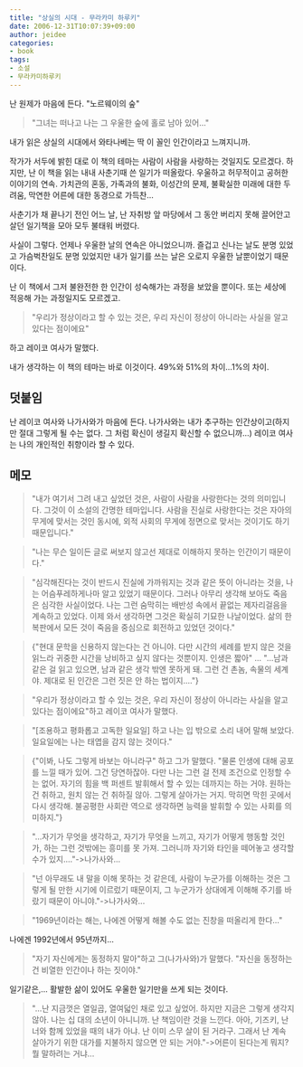 ```yaml
---
title: "상실의 시대 - 무라카미 하루키"
date: 2006-12-31T10:07:39+09:00
author: jeidee
categories:
- book
tags:
- 소설
- 무라카미하루키
---
```


 난 원제가 마음에 든다. "노르웨이의 숲"

>"그녀는 떠나고 나는 그 우울한 숲에 홀로 남아 있어..."


내가 읽은 상실의 시대에서 와타나베는 딱 이 꼴인 인간이라고 느껴지니까.


작가가 서두에 밝힌 대로 이 책의 테마는 사람이 사람을 사랑하는 것일지도 모르겠다. 하지만, 난 이 책을 읽는 내내 사춘기때 쓴 일기가 떠올랐다. 우울하고 허무적이고 공허한 이야기의 연속. 가치관의 혼동, 가족과의 불화, 이성간의 문제, 불확실한 미래에 대한 두려움, 막연한 어른에 대한 동경으로 가득찬...



사춘기가 채 끝나기 전인 어느 날, 난 자취방 앞 마당에서 그 동안 버리지 못해 끌어안고 살던 일기책을 모아 모두 불태워 버렸다.

사실이 그렇다. 언제나 우울한 날의 연속은 아니었으니까. 즐겁고 신나는 날도 분명 있었고 가슴벅찬일도 분명 있었지만 내가 일기를 쓰는 날은 오로지 우울한 날뿐이었기 때문이다.



난 이 책에서 그저 불완전한 한 인간이 성숙해가는 과정을 보았을 뿐이다. 또는 세상에 적응해 가는 과정일지도 모르겠고.



>"우리가 정상이라고 할 수 있는 것은, 우리 자신이 정상이 아니라는 사실을 알고 있다는 점이에요"

하고 레이코 여사가 말했다.



내가 생각하는 이 책의 테마는 바로 이것이다. 49%와 51%의 차이...1%의 차이.

## 덧붙임

난 레이코 여사와 나가사와가 마음에 든다. 나가사와는 내가 추구하는 인간상이고(하지만 절대 그렇게 될 수는 없다. 그 처럼 확신이 생길지 확신할 수 없으니까...) 레이코 여사는 나의 개인적인 취향이라 할 수 있다.
 
## 메모

>"내가 여기서 그려 내고 싶었던 것은, 사람이 사람을 사랑한다는 것의 의미입니다. 그것이 이 소설의 간명한 테마입니다. 사람을 진실로 사랑한다는 것은 자아의 무게에 맞서는 것인 동시에, 외적 사회의 무게에 정면으로 맞서는 것이기도 하기 때문입니다."



>"나는 무슨 일이든 글로 써보지 않고선 제대로 이해하지 못하는 인간이기 때문이다."



>"심각해진다는 것이 반드시 진실에 가까워지는 것과 같은 뜻이 아니라는 것을, 나는 어슴푸레하게나마 알고 있었기 때문이다.
그러나 아무리 생각해 보아도 죽음은 심각한 사실이었다. 나는 그런 숨막히는 배반성 속에서 끝없는 제자리걸음을 계속하고 있었다. 이제 와서 생각하면 그것은 확실히 기묘한 나날이었다. 삶의 한복판에서 모든 것이 죽음을 중심으로 회전하고 있었던 것이다."



>{"현대 문학을 신용하지 않는다는 건 아니야. 다만 시간의 세례를 받지 않은 것을 읽느라 귀중한 시간을 낭비하고 싶지 않다는 것뿐이지. 인생은 짧아"
...
"...남과 같은 걸 읽고 있으면, 남과 같은 생각 밖엔 못하게 돼. 그런 건 촌놈, 속물의 세계야. 제대로 된 인간은 그런 짓은 안 하는 법이지...."}



>"우리가 정상이라고 할 수 있는 것은, 우리 자신이 정상이 아니라는 사실을 알고 있다는 점이에요"하고 레이코 여사가 말했다.



>"[조용하고 평화롭고 고독한 일요일] 하고 나는 입 밖으로 소리 내어 말해 보았다. 일요일에는 나는 태엽을 감지 않는 것이다."



>{"이봐, 나도 그렇게 바보는 아니라구" 하고 그가 말했다. "물론 인생에 대해 공포를 느낄 때가 있어. 그건 당연하잖아. 다만 나는 그런 걸 전제 조건으로 인정할 수는 없어. 자기의 힘을 백 퍼센트 발휘해서 할 수 있는 데까지는 하는 거야. 원하는 건 취하고, 원치 않는 건 취하질 않아. 그렇게 살아가는 거지. 막히면 막힌 곳에서 다시 생각해. 불공평한 사회란 역으로 생각하면 능력을 발휘할 수 있는 사회를 의미하지."}



>"...자기가 무엇을 생각하고, 자기가 무엇을 느끼고, 자기가 어떻게 행동할 것인가, 하는 그런 것밖에는 흥미를 못 가져. 그러니까 자기와 타인을 떼어놓고 생각할 수가 있지...."->나가사와...



>"넌 아무래도 내 말을 이해 못하는 것 같은데, 사람이 누군가를 이해하는 것은 그렇게 될 만한 시기에 이르렀기 때문이지, 그 누군가가 상대에게 이해해 주기를 바랐기 때문이 아니야."->나가사와...



>"1969년이라는 해는, 나에겐 어떻게 해볼 수도 없는 진창을 떠올리게 한다..."

나에겐 1992년에서 95년까지...



>"자기 자신에게는 동정하지 말아"하고 그(나가사와)가 말했다. "자신을 동정하는 건 비열한 인간이나 하는 짓이야."


일기같은,... 활발한 삶이 있어도 우울한 일기만을 쓰게 되는 것이다.

>"...난 지금껏은 열일곱, 열여덟인 채로 있고 싶었어. 하지만 지금은 그렇게 생각지 않아. 나는 십 대의 소년이 아니니까. 난 책임이란 것을 느낀다. 아아, 기즈키, 난 너와 함께 있었을 때의 내가 아냐. 난 이미 스무 살이 된 거라구. 그래서 난 계속 살아가기 위한 대가를 지불하지 않으면 안 되는 거야."->어른이 된다는게 뭐지? 뭘 말하려는 거냐...